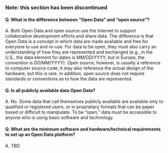 ### Note: this section has been discontinued

#### Q. What is the difference between “Open Data” and “open source”?

A. Both Open Data and open source use the Internet to support collaborative development efforts and share data. The difference is that Open Data is a concept in which data are made available and free for everyone to use and re-use. For data to be open, they must also carry an understanding of how they are represented and exchanged (e.g., in the U.S., the data element for dates is MM/DD/YYYY; but in Europe, the convention is DD/MM/YYYY). Open source, however, is usually a reference to computer source code; it may also reference the actual design of the hardware, but this is rare. In addition, open source does not require standards or conventions as to how the data are represented.

#### Q. Is all publicly available data Open Data?

A. No. Some data that call themselves publicly available are available only to qualified or registered users, or in proprietary formats that can be paper based or difficult to manipulate. To be “open,” data must be accessible to anyone who is using basic software and technology.

#### Q. What are the minimum software and hardware/technical requirements to set up an Open Data platform?

A. *TBD*
